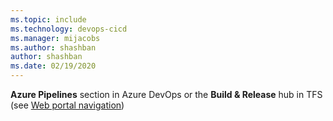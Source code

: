 ```yaml
---
ms.topic: include
ms.technology: devops-cicd
ms.manager: mijacobs
ms.author: shashban
author: shashban
ms.date: 02/19/2020
---
```


**Azure Pipelines** section in Azure DevOps or the **Build &amp; Release** hub in TFS (see [Web portal navigation](../../../project/navigation/index.md))
